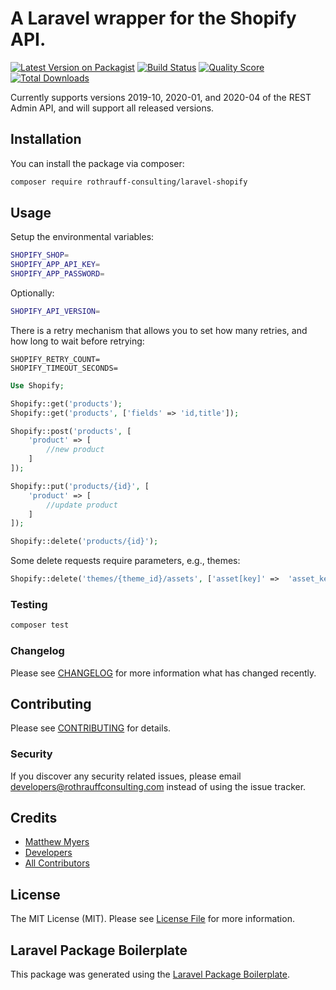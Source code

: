 # A Laravel wrapper for the Shopify API.

[![Latest Version on Packagist](https://img.shields.io/packagist/v/rothrauff-consulting/laravel-shopify.svg?style=flat-square)](https://packagist.org/packages/rothrauff-consulting/laravel-shopify)
[![Build Status](https://img.shields.io/travis/rothrauff-consulting/laravel-shopify/master.svg?style=flat-square)](https://travis-ci.org/rothrauff-consulting/laravel-shopify)
[![Quality Score](https://img.shields.io/scrutinizer/g/rothrauff-consulting/laravel-shopify.svg?style=flat-square)](https://scrutinizer-ci.com/g/rothrauff-consulting/laravel-shopify)
[![Total Downloads](https://img.shields.io/packagist/dt/rothrauff-consulting/laravel-shopify.svg?style=flat-square)](https://packagist.org/packages/rothrauff-consulting/laravel-shopify)

Currently supports versions 2019-10, 2020-01, and 2020-04 of the REST Admin API, and will support all released versions.

## Installation

You can install the package via composer:

```bash
composer require rothrauff-consulting/laravel-shopify
```

## Usage

Setup the environmental variables:

``` bash
SHOPIFY_SHOP=
SHOPIFY_APP_API_KEY=
SHOPIFY_APP_PASSWORD=
```
Optionally:

``` bash
SHOPIFY_API_VERSION=
```

There is a retry mechanism that allows you to set how many retries, and how long to wait before retrying:
```
SHOPIFY_RETRY_COUNT=
SHOPIFY_TIMEOUT_SECONDS=
```

``` php
Use Shopify;

Shopify::get('products');
Shopify::get('products', ['fields' => 'id,title']);

Shopify::post('products', [
    'product' => [
        //new product
    ]
]);

Shopify::put('products/{id}', [
    'product' => [
        //update product
    ]
]);

Shopify::delete('products/{id}');
```

Some delete requests require parameters, e.g., themes:

``` php
Shopify::delete('themes/{theme_id}/assets', ['asset[key]' =>  'asset_key']);
```

### Testing

``` bash
composer test
```

### Changelog

Please see [CHANGELOG](CHANGELOG.md) for more information what has changed recently.

## Contributing

Please see [CONTRIBUTING](CONTRIBUTING.md) for details.

### Security

If you discover any security related issues, please email developers@rothrauffconsulting.com instead of using the issue tracker.

## Credits

- [Matthew Myers](https://github.com/mxm1070)
- [Developers](https://github.com/rothrauff-consulting)
- [All Contributors](../../contributors)

## License

The MIT License (MIT). Please see [License File](LICENSE.md) for more information.

## Laravel Package Boilerplate

This package was generated using the [Laravel Package Boilerplate](https://laravelpackageboilerplate.com).
